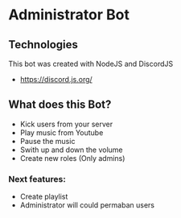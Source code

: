 # Administrator Bot
## Technologies
This bot was created with NodeJS and DiscordJS
- https://discord.js.org/
## What does this Bot?
- Kick users from your server
- Play music from Youtube
- Pause the music
- Swith up and down the volume
- Create new roles (Only admins)
### Next features:
- Create playlist
- Administrator will could permaban users
